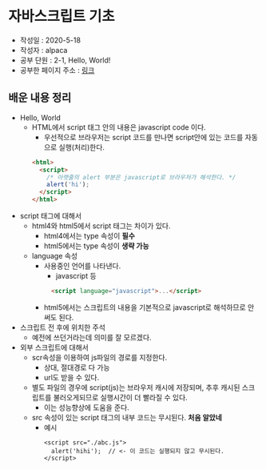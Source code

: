 # 자바스크립트 기초
* 작성일 : 2020-5-18
* 작성자 : alpaca
* 공부 단원 : 2-1, Hello, World!
* 공부한 페이지 주소 : [링크](https://ko.javascript.info/hello-world)

## 배운 내용 정리
* Hello, World
  * HTML에서 script 태그 안의 내용은 javascript code 이다.
    * 우선적으로 브라우저는 script 코드를 만나면 script안에 있는 코드를 자동으로 실행(처리)한다.
    ```html
    <html>
      <script>
        /* 아랫줄의 alert 부분은 javascript로 브라우저가 해석한다. */
        alert('hi');
      </script>
    </html>
    ```
* script 태그에 대해서
  * html4와 html5에서 script 태그는 차이가 있다.
    * html4에서는 type 속성이 **필수**
    * html5에서는 type 속성이 **생략 가능**
  * language 속성
    * 사용중인 언어를 나타낸다.
      * javascript 등
      ```html
        <script language="javascript">...</script>
      ```
    * html5에서는 스크립트의 내용을 기본적으로 javascript로 해석하므로 안써도 된다.
* 스크립트 전 후에 위치한 주석
  * 예전에 쓰던거라는데 의미를 잘 모르겠다.
* 외부 스크립트에 대해서
  * scr속성을 이용하여 js파일의 경로를 지정한다.
    * 상대, 절대경로 다 가능
    * url도 받을 수 있다.
  * 별도 파일의 경우에 script(js)는 브라우저 캐시에 저장되며, 추후 캐시된 스크립트를 불러오게되므로 실행시간이 더 빨라질 수 있다.
    * 이는 성능향상에 도움을 준다.
  * src 속성이 있는 script 태그의 내부 코드는 무시된다. **처음 알았네**
    * 예시
      ```
      <script src="./abc.js">
        alert('hihi');  // <- 이 코드는 실행되지 않고 무시된다.
      </script>
      ```
